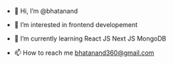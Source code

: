 - 👋 Hi, I’m @bhatanand
- 👀 I’m interested in frontend developement
- 🌱 I’m currently learning React JS Next JS MongoDB 

- 📫 How to reach me bhatanand360@gmail.com


<!---
bhatanand/bhatanand is a ✨ special ✨ repository because its `README.md` (this file) appears on your GitHub profile.
You can click the Preview link to take a look at your changes.
--->
